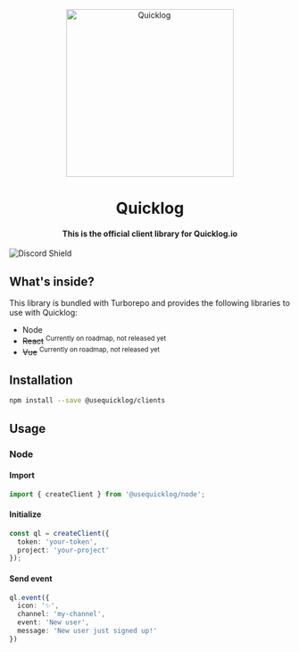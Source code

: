<div align="center">
  <img src="https://quicklog.io/quicklog-avatar.png" alt="Quicklog" width="300px"/>
  <h1>Quicklog</h1>
  <h4>This is the official client library for Quicklog.io</h4>
</div>

![Discord Shield](https://discordapp.com/api/guilds/1013916244367380500/widget.png?style=shield)

## What's inside?

This library is bundled with Turborepo and provides the following libraries to use with Quicklog:
- Node
- ~~React~~ <sup>Currently on roadmap, not released yet</sup>
- ~~Vue~~ <sup>Currently on roadmap, not released yet</sup>

## Installation

```sh
npm install --save @usequicklog/clients
```

## Usage

### Node

#### Import
```ts
import { createClient } from '@usequicklog/node';
```

#### Initialize
```ts
const ql = createClient({ 
  token: 'your-token',
  project: 'your-project'
});
```

#### Send event
```ts
ql.event({
  icon: '✨',
  channel: 'my-channel',
  event: 'New user',
  message: 'New user just signed up!'
})
```
